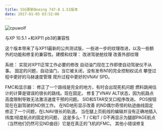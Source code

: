 ```yaml
---
title: SSG更新Boeing 747-8 1.51版本
date: 2017-01-05 03:52:06
---
```






![cpuwolf](/images/data/attachment/201701/05/114910lpmqslpv8uvixvul.png)

与XP 10.5.1 +和XP11 pb3的兼容性


这个版本带来了与XP11最新的公共测试版，一些进一步的纹理改进，以及一些额外的功能和修复的兼容性。建模和纹理：
改进驾驶舱纹理
改善外部纹理


系统：
实现对XP11正常工作必要的修改
自动油门现在工作即使自动驾驶仪不从事。
固定的问题，自动油门，当它被关闭，没有发布N1的完全控制权试点
攀登过程中更好的马赫速度管理
爬升过程中更好的VNAV SPD。


FMC和显示器：
修正了一个路线是完全的地方，有时会出现死机问题
燃料跳闸估计的计算是错误的很长的路线。现在固定。
修复了VNAV ALT状态，因为航路点高度限制导致无法激活速度干预的问题。
SID和STAR交叉口程序改进。
POS按钮现在在副驾驶的ND侧工作。
在ND地形显示改善
的ND偶尔奇怪的轨迹曲线固定
修正了一个问题，在LNAV很长的轨道。
当在腿上页航线的编辑并没有正确地插入纬度/经度航点的固定的问题，
这是多么- T / C和T / D不再显示为腿部PAGE航点（当然他们仍然可见ND曲目）它是在真正的飞机的FMC。
其他小错误修复



